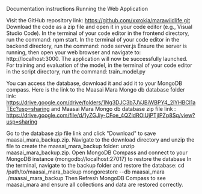 Documentation instructions
Running the Web Application

Visit the GitHub repository link: https://github.com/xxrokia/marawildlife.git
Download the code as a zip file and open it in your code editor (e.g., Visual Studio Code).
In the terminal of your code editor in the frontend directory, run the command: npm start.
In the terminal of your code editor in the backend directory, run the command: node server.js
Ensure the server is running, then open your web browser and navigate to: http://localhost:3000.
The application will now be successfully launched.
For training and evaluation of the model, in the terminal of your code editor in the script directory, run the command: train_model.py 

You  can access the database, download it and add it to your MongoDB compass. 
Here is the link to the Maasai Mara Mongo db database folder link: https://drive.google.com/drive/folders/1Ng3DJC3b7JVJBiWBPY4_2lYHBCl1aTEc?usp=sharing 
and Maasai Mara Mongo db database zip file link  : https://drive.google.com/file/d/1yZGJiy-CFoe_4QZldROIUjPTjlPZp8Sq/view?usp=sharing

Go to the database zip file link and click "Download" to save maasai_mara_backup.zip.
Navigate to the download directory and unzip the file to create the maasai_mara_backup folder:
unzip maasai_mara_backup.zip.
Open MongoDB Compass and connect to your MongoDB instance (mongodb://localhost:27017) to restore the database
In the terminal, navigate to the backup folder and restore the database:
cd /path/to/maasai_mara_backup
mongorestore --db maasai_mara ./maasai_mara_backup
Then Refresh MongoDB Compass to see maasai_mara and ensure all collections and data are restored correctly.
